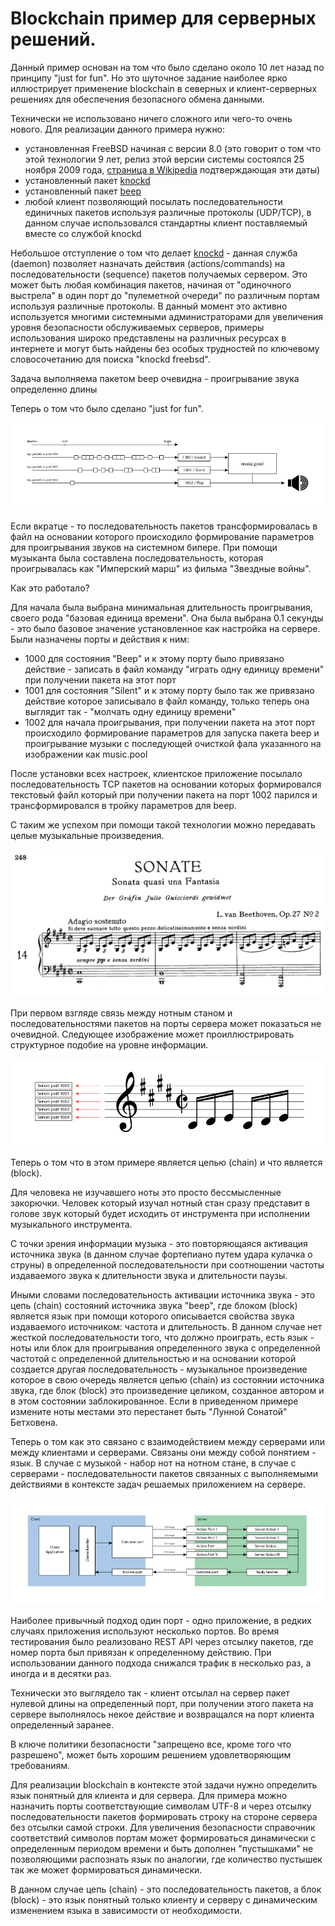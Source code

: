 # Blockchain пример для серверных решений.

Данный пример основан на том что было сделано около 10 лет назад по принципу "just for fun". Но это шуточное задание наиболее ярко иллюстрирует применение blockchain в северных и клиент-серверных решениях для обеспечения безопасного обмена данными.

Технически не использовано ничего сложного или чего-то очень нового. Для реализации данного примера нужно:

* установленная FreeBSD начиная с версии 8.0 (это говорит о том что этой технологии 9 лет, релиз этой версии системы состоялся 25 ноября 2009 года, [страница в Wikipedia](https://en.wikipedia.org/wiki/FreeBSD_version_history) подтверждающая эти даты)
* установленный пакет [knockd](https://www.freebsd.org/cgi/man.cgi?query=knockd&apropos=0&sektion=0&manpath=FreeBSD+8.0-RELEASE+and+Ports&arch=default&format=html)
* установленный пакет [beep](https://www.freebsd.org/cgi/man.cgi?query=beep)
* любой клиент позволяющий посылать последовательности единичных пакетов используя различные протоколы (UDP/TCP), в данном случае использовался стандартны клиент поставляемый вместе со службой knockd

Небольшое отступление о том что делает [knockd](https://www.freebsd.org/cgi/man.cgi?query=knockd&apropos=0&sektion=0&manpath=FreeBSD+8.0-RELEASE+and+Ports&arch=default&format=html) - данная служба (daemon) позволяет назначать действия (actions/commands) на последовательности (sequence) пакетов получаемых сервером. Это может быть любая комбинация пакетов, начиная от "одиночного выстрела" в один порт до "пулеметной очереди" по различным портам используя различные протоколы. В данный момент это активно используется многими системными администраторами для увеличения уровня безопасности обслуживаемых серверов, примеры использования широко представлены на различных ресурсах в интернете и могут быть найдены без особых трудностей по ключевому словосочетанию для поиска "knockd freebsd".

Задача выполняема пакетом beep очевидна - проигрывание звука определенно длины 

Теперь о том что было сделано "just for fun".

![](https://raw.githubusercontent.com/ArboreusSystems/arboreus_articles/master/blockchain/bc_example_connected_servers/illustrations/blockchain_013.png)

Если вкратце - то последовательность пакетов трансформировалась в файл на основании которого происходило формирование параметров для проигрывания звуков на системном бипере. При помощи музыканта была составлена последовательность, которая проигрывалась как "Имперский марш" из фильма "Звездные войны".

Как это работало?

Для начала была выбрана минимальная длительность проигрывания, своего рода "базовая единица времени". Она была выбрана 0.1 секунды - это было базовое значение установленное как настройка на сервере. Были назначены порты и действия к ним:

* 1000 для состояния "Beep" и к этому порту было привязано действие - записать в файл команду "играть одну единицу времени"  при получении пакета на этот порт
* 1001 для состояния "Silent" и к этому порту было так же привязано действие которое записывало в файл команду, только теперь она выглядит так - "молчать одну единицу времени"
* 1002 для начала проигрывания, при получении пакета на этот порт происходило формирование параметров для запуска пакета beep и проигрывание музыки с последующей очисткой фала указанного на изображении как music.pool

После установки всех настроек, клиентское приложение посылало последовательность TCP пакетов на основании которых формировался текстовый файл который при получении пакета на порт 1002 парился и трансформировался в тройку параметров для beep.

С таким же успехом при помощи такой технологии можно передавать целые музыкальные произведения.

![](https://raw.githubusercontent.com/ArboreusSystems/arboreus_articles/master/blockchain/bc_example_connected_servers/illustrations/blockchain_014.png)

При первом взгляде связь между нотным станом и последовательностями пакетов на порты сервера может показаться не очевидной. Следующее изображение может проиллюстрировать структурное подобие на уровне информации.

![](https://raw.githubusercontent.com/ArboreusSystems/arboreus_articles/master/blockchain/bc_example_connected_servers/illustrations/blockchain_015.png)

Теперь о том что в этом примере является цепью (chain) и что является (block).

Для человека не изучавшего ноты это просто бессмысленные закорючки. Человек который изучал нотный стан сразу представит в голове звук который будет исходить от инструмента при исполнении музыкального инструмента.

С точки зрения информации музыка - это повторяющаяся активация источника звука (в данном случае фортепиано путем удара кулачка о струны) в определенной последовательности при соотношении частоты издаваемого звука к длительности звука и длительности паузы.

Иными словами последовательность активации источника звука - это цепь (chain) состояний источника звука "beep", где блоком (block) является язык при помощи которого описывается свойства звука издаваемого источником: частота и длительность. В данном случае нет жесткой последовательности того, что должно проиграть, есть язык - ноты или блок для проигрывания определенного звука с определенной частотой с определенной длительностью и на основании которой создается другая последовательность - музыкальное произведение которое в свою очередь является цепью (chain) из состоянии источника звука, где блок (block) это произведение целиком, созданное автором и в этом состоянии заблокированное. Если в приведенном примере измените ноты местами это перестанет быть "Лунной Сонатой" Бетховена.

Теперь о том как это связано с взаимодействием между серверами или между клиентами и серверами. Связаны они между собой понятием - язык. В случае с музыкой - набор нот на нотном стане, в случае с серверами - последовательности пакетов связанных с выполняемыми действиями в контексте задач решаемых приложением на сервере.

![](https://raw.githubusercontent.com/ArboreusSystems/arboreus_articles/master/blockchain/bc_example_connected_servers/illustrations/blockchain_016.png)

Наиболее привычный подход один порт - одно приложение, в редких случаях приложения используют несколько портов. Во время тестирования было реализовано REST API через отсылку пакетов, где номер порта был привязан к определенному действию. При использовании данного подхода снижался трафик в несколько раз, а иногда и в десятки раз.

Технически это выглядело так - клиент отсылал на сервер пакет нулевой длины на определенный порт, при получении этого пакета на сервере выполнялось некое действие и возвращался на порт клиента определенный заранее.

В ключе политики безопасности "запрещено все, кроме того что разрешено", может быть хорошим решением удовлетворяющим требованиям.

Для реализации blockchain в контексте этой задачи нужно определить язык понятный для клиента и для сервера. Для примера можно назначить порты соответствующие символам UTF-8 и через отсылку последовательности пакетов формировать строку на стороне сервера без отсылки самой строки. Для увеличения безопасности справочник соответствий символов портам может формироваться динамически с определенным периодом времени и быть дополнен "пустышками" не позволяющими распознать язык по аналогии, где количество пустышек так же может формироваться динамически.

В данном случае цепь (chain) - это последовательность пакетов, а блок (block) - это язык понятный только клиенту и серверу с динамическим изменением языка в зависимости от необходимости.